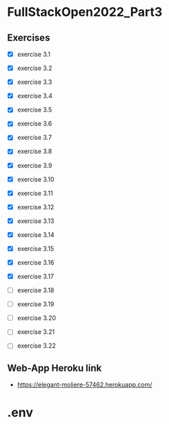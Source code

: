 # FullStackOpen2022_Part3
## Exercises
- [x] exercise 3.1
- [x] exercise 3.2
- [x] exercise 3.3
- [x] exercise 3.4
- [x] exercise 3.5
- [x] exercise 3.6
- [x] exercise 3.7
- [x] exercise 3.8
- [x] exercise 3.9
- [x] exercise 3.10
- [x] exercise 3.11
- [x] exercise 3.12
- [x] exercise 3.13
- [x] exercise 3.14
- [x] exercise 3.15
- [x] exercise 3.16
- [x] exercise 3.17
- [ ] exercise 3.18
- [ ] exercise 3.19
- [ ] exercise 3.20
- [ ] exercise 3.21
- [ ] exercise 3.22


## Web-App Heroku link
- https://elegant-moliere-57462.herokuapp.com/
# .env